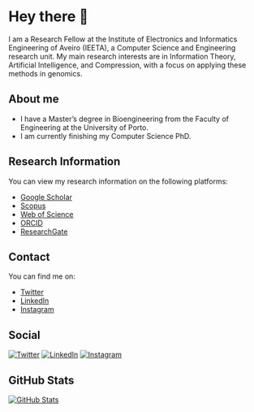 # Hey there 👋

I am a Research Fellow at the Institute of Electronics and Informatics Engineering of Aveiro (IEETA), a Computer Science and Engineering research unit. My main research interests are in Information Theory, Artificial Intelligence, and Compression, with a focus on applying these methods in genomics.

## About me

- I have a Master’s degree in Bioengineering from the Faculty of Engineering at the University of Porto.
- I am currently finishing my Computer Science PhD.

## Research Information

You can view my research information on the following platforms:

- [Google Scholar](https://scholar.google.com/citations?user=N6ZzRPEAAAAJ&hl=en-EN)
- [Scopus](https://www.scopus.com/authid/detail.uri?authorId=57194129937)
- [Web of Science](https://www.webofscience.com/wos/author/rid/I-3343-2018)
- [ORCID](https://orcid.org/0000-0002-6331-6091)
- [ResearchGate](https://www.researchgate.net/profile/Jorge-Miguel-Silva-2)

## Contact

You can find me on:

- [Twitter](https://twitter.com/MiguelFSilva1)
- [LinkedIn](https://www.linkedin.com/in/jorge-miguel-ferreira-da-silva/)
- [Instagram](https://www.instagram.com/Mikejpeg/)

## Social

[![Twitter](https://img.shields.io/twitter/follow/MiguelFSilva1?style=social)](https://twitter.com/MiguelFSilva1)
[![LinkedIn](https://img.shields.io/badge/-LinkedIn-black.svg?style=social&logo=linkedin)](https://www.linkedin.com/in/jorge-miguel-ferreira-da-silva/)
[![Instagram](https://img.shields.io/badge/-Instagram-c13584?style=social&logo=instagram)](https://www.instagram.com/Mikejpeg/)

## GitHub Stats

[![GitHub Stats](https://github-readme-stats.vercel.app/api?username=jorgeMFS&show_icons=true&theme=tokyonight)](https://github.com/jorgeMFS)

